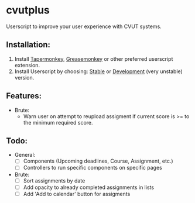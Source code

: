 
# cvutplus

Userscript to improve your user experience with CVUT systems.


## Installation:

1. Install [Tapermonkey](https://www.tampermonkey.net/), [Greasemonkey](https://www.greasespot.net/) or other preferred userscript extension.
2. Install Userscript by choosing: [Stable](https://github.com/QuentinCaffeino/cvutplus/raw/master/dist/cvutplus.user.js) or [Development](https://github.com/QuentinCaffeino/cvutplus/raw/develop/dist/cvutplus.user.js) (very unstable) version.


## Features:

- Brute:
  - Warn user on attempt to reupload assigment if current score is >= to the minimum required score.


## Todo:

- General:
  - [ ] Components (Upcoming deadlines, Course, Assignment, etc.)
  - [ ] Controllers to run specific components on specific pages

- Brute:
  - [ ] Sort assignments by date
  - [ ] Add opacity to already completed assignments in lists
  - [ ] Add 'Add to calendar' button for assigments
